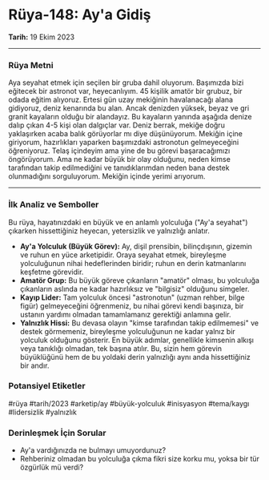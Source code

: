 # Rüya-148: Ay'a Gidiş
**Tarih:** 19 Ekim 2023

---
### Rüya Metni

Aya seyahat etmek için seçilen bir gruba dahil oluyorum. Başımızda bizi eğitecek bir astronot var, heyecanlıyım. 45 kişilik amatör bir grubuz, bir odada eğitim alıyoruz. Ertesi gün uzay mekiğinin havalanacağı alana gidiyoruz, deniz kenarında bu alan. Ancak denizden yüksek, beyaz ve gri granit kayaların olduğu bir alandayız. Bu kayaların yanında aşağıda denize dalıp çıkan 4-5 kişi olan dalgıçlar var. Deniz berrak, mekiğe doğru yaklaşırken acaba balık görüyorlar mı diye düşünüyorum. Mekiğin içine giriyorum, hazırlıkları yaparken başımızdaki astronotun gelmeyeceğini öğreniyoruz. Telaş içindeyim ama yine de bu görevi başaracağımızı öngörüyorum. Ama ne kadar büyük bir olay olduğunu, neden kimse tarafından takip edilmediğini ve tanıdıklarımdan neden bana destek olunmadığını sorguluyorum. Mekiğin içinde yerimi arıyorum.

---
### İlk Analiz ve Semboller

Bu rüya, hayatınızdaki en büyük ve en anlamlı yolculuğa ("Ay'a seyahat") çıkarken hissettiğiniz heyecan, yetersizlik ve yalnızlığı anlatır.

* **Ay'a Yolculuk (Büyük Görev):** Ay, dişil prensibin, bilinçdışının, gizemin ve ruhun en yüce arketipidir. Oraya seyahat etmek, bireyleşme yolculuğunun nihai hedeflerinden biridir; ruhun en derin katmanlarını keşfetme görevidir.
* **Amatör Grup:** Bu büyük göreve çıkanların "amatör" olması, bu yolculuğa çıkanların aslında ne kadar hazırlıksız ve "bilgisiz" olduğunu simgeler.
* **Kayıp Lider:** Tam yolculuk öncesi "astronotun" (uzman rehber, bilge figür) gelmeyeceğini öğrenmeniz, bu nihai görevi kendi başınıza, bir ustanın yardımı olmadan tamamlamanız gerektiği anlamına gelir.
* **Yalnızlık Hissi:** Bu devasa olayın "kimse tarafından takip edilmemesi" ve destek görmemeniz, bireyleşme yolculuğunun ne kadar yalnız bir yolculuk olduğunu gösterir. En büyük adımlar, genellikle kimsenin alkışı veya tanıklığı olmadan, tek başına atılır. Bu, sizin hem görevin büyüklüğünü hem de bu yoldaki derin yalnızlığı aynı anda hissettiğiniz bir andır.

### Potansiyel Etiketler
#rüya #tarih/2023 #arketip/ay #büyük-yolculuk #inisyasyon #tema/kaygı #lidersizlik #yalnızlık

### Derinleşmek İçin Sorular
* Ay'a vardığınızda ne bulmayı umuyordunuz?
* Rehberiniz olmadan bu yolculuğa çıkma fikri size korku mu, yoksa bir tür özgürlük mü verdi?